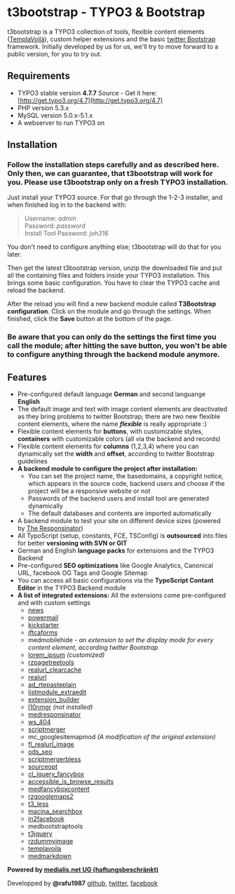 # t3bootstrap - TYPO3 & Bootstrap

t3bootstrap is a TYPO3 collection of tools, flexible content elements ([TemplaVoilà](http://typo3.org/extensions/repository/view/templavoila)), custom helper extensions and the basic [twitter Bootstrap](http://twitter.github.com/bootstrap/) framework. Initially developed by us for us, we'll try to move forward to a public version, for you to try out.

## Requirements
* TYPO3 stable version **4.7.7** Source - Get it here: [http://get.typo3.org/4.7](http://get.typo3.org/4.7)
* PHP version 5.3.x
* MySQL version 5.0.x-5.1.x
* A webserver to run TYPO3 on

## Installation
### Follow the installation steps carefully and as described here. Only then, we can guarantee, that t3bootstrap will work for you. Please use t3bootstrap only on a fresh TYPO3 installation.

Just install your TYPO3 source. For that go through the 1-2-3 installer, and when finished log in to the backend with:

> Username: *admin*  
> Password: *password*  
> Install Tool Password: *joh316*

You don't need to configure anything else; t3bootstrap will do that for you later.

Then get the latest t3bootstrap version, unzip the downloaded file and put all the containing files and folders inside your TYPO3 installation. This brings some basic configuration. You have to clear the TYPO3 cache and reload the backend.

After the reload you will find a new backend module called **T3Bootstrap configuration**. Click on the module and go through the settings. When finished, click the **Save** button at the bottom of the page.

### Be aware that you can only do the settings the first time you call the module; after hitting the save button, you won't be able to configure anything through the backend module anymore.


## Features

* Pre-configured default language **German** and second languange **English**
* The default image and text with image content elements are deactivated as they bring problems to twitter Bootstrap; there are two new flexible content elements, where the name ***flexible*** is really appropriate :)
* Flexible content elements for **buttons**, with customizable styles, **containers** with customizable colors (all via the backend and records)
* Flexible content elements for **columns** (1,2,3,4) where you can dynamically set the **width** and **offset**, according to twitter Bootstrap guidelines
* **A backend module to configure the project after installation:**
	* You can set the project name, the basedomains, a copyright notice, which appears in the source code, backend users and choose if the project will be a responsive website or not
	* Passwords of the backend users and install tool are generated dynamically
	* The default databases and contents are imported automatically
* A backend module to test your site on different device sizes (powered by [The Responsinator](http://www.responsinator.com/))
* All TypoScript (setup, constants, FCE, TSConfig) is **outsourced** into files for better **versioning with SVN or GIT**
* German and English **language packs** for extensions and the TYPO3 Backend
* Pre-configured **SEO optimizations** like Google Analytics, Canonical URL, facebook OG Tags and Google Sitemap
* You can access all basic configurations via the **TypoScript Contant Editor** in the TYPO3 Backend module
* **A list of integrated extensions:** All the extensions come pre-configured and with custom settings
	* [news](http://typo3.org/extensions/repository/view/news)
	* [powermail](http://typo3.org/extensions/repository/view/powermail)
	* [kickstarter](http://typo3.org/extensions/repository/view/kickstarter)
	* [jftcaforms](http://typo3.org/extensions/repository/view/jftcaforms)
	* medmobilehide - *an extension to set the display mode for every content element, according twitter Bootstrap*
	* [lorem_ipsum](http://typo3.org/extensions/repository/view/lorem_ipsum) *(customized)*
	* [rzpagetreetools](http://typo3.org/extensions/repository/view/rzpagetreetools)
	* [realurl_clearcache](http://typo3.org/extensions/repository/view/realurl_clearcache)
	* [realurl](http://typo3.org/extensions/repository/view/realurl)
	* [ad_rtepasteplain](http://typo3.org/extensions/repository/view/ad_rtepasteplain)
	* [listmodule_extraedit](http://typo3.org/extensions/repository/view/listmodule_extraedit)
	* [extension_builder](http://typo3.org/extensions/repository/view/extension_builder)
	* [l10nmgr](http://typo3.org/extensions/repository/view/l10nmgr) *(not installed)*
	* [medresponsinator](https://github.com/medialis/medresponsinator)
	* [ws_404](http://typo3.org/extensions/repository/view/ws_404)
	* [scriptmerger](http://typo3.org/extensions/repository/view/scriptmerger)
	* mc_googlesitemapmod *(A modification of the original extension)*
	* [fl_realurl_image](http://typo3.org/extensions/repository/view/fl_realurl_image)
	* [ods_seo](http://typo3.org/extensions/repository/view/ods_seo)
	* [scriptmergerbless](http://typo3.org/extensions/repository/view/scriptmergerbless)
	* [sourceopt](http://typo3.org/extensions/repository/view/sourceopt)
	* [cl_jquery_fancybox](http://typo3.org/extensions/repository/view/cl_jquery_fancybox	)
	* [accessible_is_browse_results](http://typo3.org/extensions/repository/view/accessible_is_browse_results)
	* [medfancyboxcontent](https://github.com/medialis/medfancyboxcontent)
	* [rzgooglemaps2](https://github.com/rafu1987/rzgooglemaps2)
	* [t3_less](http://typo3.org/extensions/repository/view/t3_less)
	* [macina_searchbox](http://typo3.org/extensions/repository/view/macina_searchbox)
	* [in2facebook](http://typo3.org/extensions/repository/view/in2facebook)
	* medbootstraptools
	* [t3jquery](http://typo3.org/extensions/repository/view/t3jquery)
	* [rzdummyimage](http://typo3.org/extensions/repository/view/rzdummyimage)
	* [templavoila](http://typo3.org/extensions/repository/view/templavoila)
	* [medmarkdown](https://github.com/medialis/medmarkdown)	

**Powered by [medialis.net UG (haftungsbeschränkt)](http://www.medialis.net)**

Developped by **@rafu1987** [github](https://github.com/rafu1987), [twitter](https://twitter.com/rafu1987), [facebook](https://facebook.com/rafu1987)